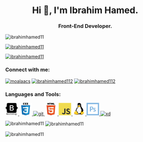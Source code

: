 <h1 align="center">Hi 👋, I'm Ibrahim Hamed.</h1>
<h3 align="center"> Front-End Developer.</h3>

<p align="left"> <img src="https://komarev.com/ghpvc/?username=ibrahimhamed11&label=Profile%20views&color=0e75b6&style=flat" alt="ibrahimhamed11" /> </p>

<p align="left"> <a href="https://github.com/ryo-ma/github-profile-trophy"><img src="https://github-profile-trophy.vercel.app/?username=moalaacs&theme=onedark" alt="ibrahimhamed11" /></a> </p>

<p align="left"> <a href="https://twitter.com/ibrahimhtoulba" target="blank"><img src="https://img.shields.io/twitter/follow/ibrahimhtoulba?logo=twitter&style=for-the-badge" alt="ibrahimhamed11" /></a> </p>

<h3 align="left">Connect with me:</h3>
<p align="left">
<a href="https://twitter.com/ibrahimhamed11" target="blank"><img align="center" src="https://raw.githubusercontent.com/rahuldkjain/github-profile-readme-generator/master/src/images/icons/Social/twitter.svg" alt="moalaacs" height="30" width="40" /></a>
<a href="https://linkedin.com/in/ibrahimhamed112" target="blank"><img align="center" src="https://raw.githubusercontent.com/rahuldkjain/github-profile-readme-generator/master/src/images/icons/Social/linked-in-alt.svg" alt="ibrahimhamed112" height="30" width="40" /></a>
<a href="https://fb.com/ibrahimhamed112" target="blank"><img align="center" src="https://raw.githubusercontent.com/rahuldkjain/github-profile-readme-generator/master/src/images/icons/Social/facebook.svg" alt="ibrahimhamed112" height="30" width="40" /></a>
</p>

<h3 align="left">Languages and Tools:</h3>
<p align="left"> <a href="https://getbootstrap.com" target="_blank" rel="noreferrer"> <img src="https://raw.githubusercontent.com/devicons/devicon/master/icons/bootstrap/bootstrap-plain-wordmark.svg" alt="bootstrap" width="40" height="40"/> </a> <a href="https://www.w3schools.com/css/" target="_blank" rel="noreferrer"> <img src="https://raw.githubusercontent.com/devicons/devicon/master/icons/css3/css3-original-wordmark.svg" alt="css3" width="40" height="40"/> </a> <a href="https://git-scm.com/" target="_blank" rel="noreferrer"> <img src="https://www.vectorlogo.zone/logos/git-scm/git-scm-icon.svg" alt="git" width="40" height="40"/> </a> <a href="https://www.w3.org/html/" target="_blank" rel="noreferrer"> <img src="https://raw.githubusercontent.com/devicons/devicon/master/icons/html5/html5-original-wordmark.svg" alt="html5" width="40" height="40"/> </a> <a href="https://developer.mozilla.org/en-US/docs/Web/JavaScript" target="_blank" rel="noreferrer"> <img src="https://raw.githubusercontent.com/devicons/devicon/master/icons/javascript/javascript-original.svg" alt="javascript" width="40" height="40"/> </a> <a href="https://www.linux.org/" target="_blank" rel="noreferrer"> <img src="https://raw.githubusercontent.com/devicons/devicon/master/icons/linux/linux-original.svg" alt="linux" width="40" height="40"/> </a> <a href="https://www.photoshop.com/en" target="_blank" rel="noreferrer"> <img src="https://raw.githubusercontent.com/devicons/devicon/master/icons/photoshop/photoshop-line.svg" alt="photoshop" width="40" height="40"/> </a> <a href="https://www.adobe.com/products/xd.html" target="_blank" rel="noreferrer"> <img src="https://cdn.worldvectorlogo.com/logos/adobe-xd.svg" alt="xd" width="40" height="40"/> </a> </p>

<p><img align="left" src="https://github-readme-stats.vercel.app/api/top-langs?username=moalaacs&show_icons=true&locale=en&layout=compact&theme=onedark" alt="ibrahimhamed11" /></p>

<p>&nbsp;<img align="center" src="https://github-readme-stats.vercel.app/api?username=moalaacs&show_icons=true&locale=en&theme=onedark" alt="ibrahimhamed11" /></p>

<p><img align="center" src="https://github-readme-streak-stats.herokuapp.com/?user=moalaacs&&theme=onedark" alt="ibrahimhamed11" /></p>
